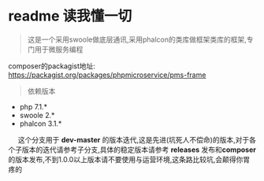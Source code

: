 # readme 读我懂一切
> 这是一个采用swoole做底层通讯,采用phalcon的类库做框架类库的框架,专门用于微服务编程

composer的packagist地址:
 https://packagist.org/packages/phpmicroservice/pms-frame

> 依赖版本
* php 7.1.*
* swoole 2.*
* phalcon  3.1.*

&nbsp;&nbsp;&nbsp;&nbsp;&nbsp;这个分支用于 **dev-master** 的版本迭代,这是先进(坑死人不偿命)的版本,对于各个子版本的迭代请参考子分支,具体的稳定版本请参考 **releases** 发布和**composer**的版本发布,不到1.0.0以上版本请不要使用与运营环境,这条路比较坑,会颠得你胃疼的
